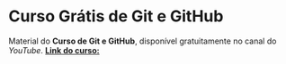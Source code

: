 # Curso Grátis de Git e GitHub
Material do **Curso de Git e GitHub**, disponível gratuitamente no canal do *YouTube*.
[**Link do curso:**](https://www.youtube.com/playlist?list=PLHz_AreHm4dm7ZULPAmadvNhH6vk9oNZA)
